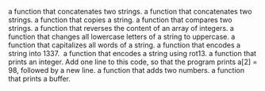 a function that concatenates two strings.
a function that concatenates two strings.
a function that copies a string.
a function that compares two strings.
a function that reverses the content of an array of integers.
a function that changes all lowercase letters of a string to uppercase.
a function that capitalizes all words of a string.
a function that encodes a string into 1337.
 a function that encodes a string using rot13.
a function that prints an integer.
Add one line to this code, so that the program prints a[2] = 98, followed by a new line.
a function that adds two numbers.
a function that prints a buffer.
